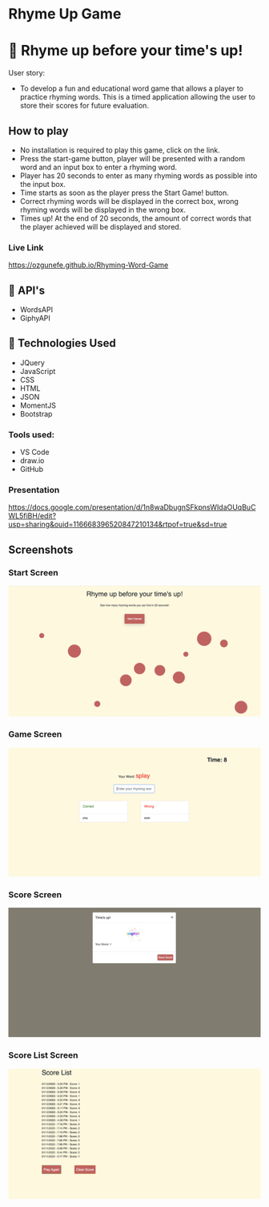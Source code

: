 # Rhyme Up Game
# :book: Rhyme up before your time's up!
User story:
* To develop a fun and educational word game that allows a player to practice rhyming words. This is a timed application allowing the user to store their scores for future evaluation.

## How to play
* No installation is required to play this game, click on the link.
* Press the start-game button, player will be presented with a random word and an input box to enter a      rhyming word.
* Player has 20 seconds to enter as many rhyming words as possible into the input box.
* Time starts as soon as the player press the Start Game! button.
* Correct rhyming words will be displayed in the correct box, wrong rhyming words will be displayed in the wrong box.
* Times up! At the end of 20 seconds, the amount of correct words that the player achieved will be displayed and stored.

### Live Link
https://ozgunefe.github.io/Rhyming-Word-Game

## :memo: API's
- WordsAPI
- GiphyAPI
## :memo: Technologies Used
- JQuery
- JavaScript
- CSS
- HTML
- JSON
- MomentJS
- Bootstrap

### Tools used: 
- VS Code
- draw.io
- GitHub

### Presentation
https://docs.google.com/presentation/d/1n8waDbugnSFkpnsWIdaOUqBuCWL5fiBH/edit?usp=sharing&ouid=116668396520847210134&rtpof=true&sd=true

## Screenshots
### Start Screen
![Before Generating the Password screenshot](./Assets/Screenshots/start-screen.png)
### Game Screen
![Before Generating the Password screenshot](./Assets/Screenshots/game-screen.png)
### Score Screen
![Before Generating the Password screenshot](./Assets/Screenshots/score-screen.png)
### Score List Screen
![Before Generating the Password screenshot](./Assets/Screenshots/score-list.png)

